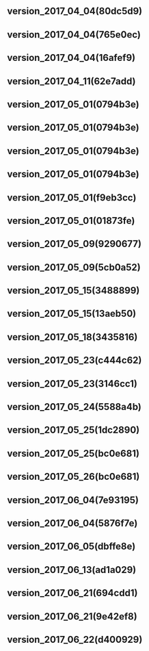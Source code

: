 ## version_2017_04_04(80dc5d9)
## version_2017_04_04(765e0ec)
## version_2017_04_04(16afef9)
## version_2017_04_11(62e7add)
## version_2017_05_01(0794b3e)
## version_2017_05_01(0794b3e)
## version_2017_05_01(0794b3e)
## version_2017_05_01(0794b3e)
## version_2017_05_01(f9eb3cc)
## version_2017_05_01(01873fe)
## version_2017_05_09(9290677)
## version_2017_05_09(5cb0a52)
## version_2017_05_15(3488899)
## version_2017_05_15(13aeb50)
## version_2017_05_18(3435816)
## version_2017_05_23(c444c62)
## version_2017_05_23(3146cc1)
## version_2017_05_24(5588a4b)
## version_2017_05_25(1dc2890)
## version_2017_05_25(bc0e681)
## version_2017_05_26(bc0e681)
## version_2017_06_04(7e93195)
## version_2017_06_04(5876f7e)
## version_2017_06_05(dbffe8e)
## version_2017_06_13(ad1a029)
## version_2017_06_21(694cdd1)
## version_2017_06_21(9e42ef8)
## version_2017_06_22(d400929)
